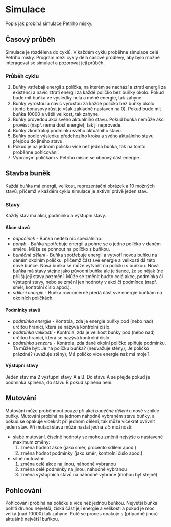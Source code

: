 # Simulace
Popis jak probíhá simulace Petriho misky.
## Časový průběh
Simulace je rozdělena do cyklů. V každém cyklu proběhne simulace celé Petriho misky. Program mezi cykly dělá časové prodlevy, aby bylo možné interagovat se simulací a pozorovat její průběh.
### Průběh cyklu
1. Buňky vstřebají energii z políčka, na kterém se nachází a ztratí energii za existenci a navíc ztratí energii za každé políčko bez buňky okolo. Pokud bude mít buňka ve výsledky nula a méně energie, tak zahyne.
2. Buňky vyrostou a navíc vyrostou za každé políčko bez buňky okolo (tento bonusový růst je však základně nastaven na 0). Pokud bude mít buňka 10000 a větší velikost, tak zahyne.
3. Buňky provedou akci svého aktuálního stavu. Pokud buňka nemůže akci provést (např. nemá dost energie), tak ji neprovede.
4. Buňky zkontrolují podmínku svého aktuálního stavu.
5. Buňky podle výsledku předchozího kroku a svého aktuálního stavu přejdou do jiného stavu.
6. Pokud je na jednom políčku více než jedna buňka, tak na tomto proběhne pohlcování.
7. Vybraným políčkám v Petriho misce se obnový část energie.
## Stavba buněk
Každá buňka má energii, velikost, reprezentační obrázek a 10 možných stavů, přičemž v každém cyklu simulace je aktivní právě jeden stav.
### Stavy
Každý stav má akci, podmínku a výstupní stavy.
#### Akce stavů
* *odpočinek* - Buňka nedělá nic speciálního.
* *pohyb* - Buňka spotřebuje energii a pohne se o jedno políčko v daném směru. Může se pohnout na políčko s buňkou.
* *buněčné dělení* - Buňka spotřebuje energii a vytvoří novou buňku na daném okolním políčku, přičemž část své energie a velikosti dá této nové buňce. Nová buňka se může vytvořit na políčku s buňkou. Nová buňka má stavy stejné jako původní buňka ale je šance, že se nějak (ne příliš) její stavy pozmění. Může se změnit buďto celá akce, podmínka či výstupní stavy, nebo se změní jen hodnoty v akci či podmínce (např. směr, kontrolní číslo apod.).
* *sdílení energie* - Buňka rovnoměrně předá část své energie buňkám na okolních políčkách.
#### Podmínky stavů
* *podmínka energie* - Kontrola, zda je energie buňky pod (nebo nad) určitou hranicí, která se nazývá kontrolní číslo.
* *podmínka velikosti* - Kontrola, zda je velikost buňky pod (nebo nad) určitou hranicí, která se nazývá kontrolní číslo.
* *podmínka senzoru* - Kontrola, zda dané okolní políčko splňuje podmínku. Ta může být: Je na políčku buňka? (neuvažuje stěny), Je políčko prázdné? (uvažuje stěny), Má políčko více energie naž má moje?.
#### Výstupní stavy
Jeden stav má 2 výstupní stavy A a B. Do stavu A se přejde pokud je podmínka splněna, do stavu B pokud splněna není.
## Mutování
Mutování může proběhnout pouze při akci *buněčné dělení* u nově vzniklé buňky. Mutování probíhá na jednom náhodně vybraném stavu buňky, a pokud se opakuje vícekrát při jednom dělení, tak může vícekrát ovlivnit jeden stav. Při mutaci stavu může nastat jedna z 5 možností:
* slabé mutování, číselně hodnoty se mohou změnit nejvýše o nastavené maximum změny:
  1. změna hodnot akce (jako směr, procento sdílení apod.)
  2. změna hodnot podmínky (jako směr, kontrolní číslo apod.)
* silné mutování:
  1. změna celé akce na jinou, náhodně vybranou
  2. změna celé podmínky na jinou, náhodně vybranou
  3. změna výstupních stavů na náhodně vybrané (mohou být stejné)
## Pohlcování
Pohlcování probíhá na políčku s více než jednou buňkou. Největší buňka pohltí druhou největší, získá část její energie a velikosti a pokud je moc velká (nad 10000) tak zahyne. Poté se proces opakuje s (případně jinou) aktuálně největší buňkou.
